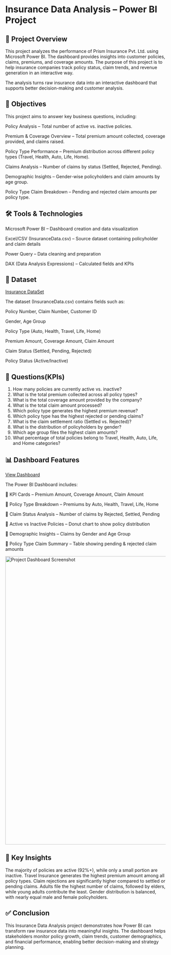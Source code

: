  # Insurance Data Analysis – Power BI Project
 
## 📌 Project Overview

This project analyzes the performance of Prism Insurance Pvt. Ltd. using Microsoft Power BI. The dashboard provides insights into customer policies, claims, premiums, and coverage amounts. The purpose of this project is to help insurance companies track policy status, claim trends, and revenue generation in an interactive way.

The analysis turns raw insurance data into an interactive dashboard that supports better decision-making and customer analysis.

## 🎯 Objectives
This project aims to answer key business questions, including:

Policy Analysis – Total number of active vs. inactive policies.

Premium & Coverage Overview – Total premium amount collected, coverage provided, and claims raised.

Policy Type Performance – Premium distribution across different policy types (Travel, Health, Auto, Life, Home).

Claims Analysis – Number of claims by status (Settled, Rejected, Pending).

Demographic Insights – Gender-wise policyholders and claim amounts by age group.

Policy Type Claim Breakdown – Pending and rejected claim amounts per policy type.

## 🛠️ Tools & Technologies

Microsoft Power BI – Dashboard creation and data visualization

Excel/CSV (InsuranceData.csv) – Source dataset containing policyholder and claim details

Power Query – Data cleaning and preparation

DAX (Data Analysis Expressions) – Calculated fields and KPIs

## 📂 Dataset
<a href="https://github.com/saikarthik2601/Insurance-Data-Analysis/blob/main/InsuranceData.xlsx">Insurance DataSet</a>

The dataset (InsuranceData.csv) contains fields such as:

Policy Number, Claim Number, Customer ID

Gender, Age Group

Policy Type (Auto, Health, Travel, Life, Home)

Premium Amount, Coverage Amount, Claim Amount

Claim Status (Settled, Pending, Rejected)

Policy Status (Active/Inactive)

## 📌 Questions(KPIs)

1. How many policies are currently active vs. inactive?
2. What is the total premium collected across all policy types?
3. What is the total coverage amount provided by the company?
4. What is the total claim amount processed?
5. Which policy type generates the highest premium revenue?
6. Which policy type has the highest rejected or pending claims?
7. What is the claim settlement ratio (Settled vs. Rejected)?
8. What is the distribution of policyholders by gender?
9. Which age group files the highest claim amounts?
10. What percentage of total policies belong to Travel, Health, Auto, Life, and Home categories?

## 📊 Dashboard Features
<a href="https://github.com/saikarthik2601/Insurance-Data-Analysis/blob/main/Project%20Dashboard%20Screenshot.png">View Dashboard</a>

The Power BI Dashboard includes:

📌 KPI Cards – Premium Amount, Coverage Amount, Claim Amount

📌 Policy Type Breakdown – Premiums by Auto, Health, Travel, Life, Home

📌 Claim Status Analysis – Number of claims by Rejected, Settled, Pending

📌 Active vs Inactive Policies – Donut chart to show policy distribution

📌 Demographic Insights – Claims by Gender and Age Group

📌 Policy Type Claim Summary – Table showing pending & rejected claim amounts

<img width="1920" height="906" alt="Project Dashboard Screenshot" src="https://github.com/user-attachments/assets/ffa186cf-29f0-4f20-ab33-9ed5af45c9db" />


## 🚀 Key Insights

The majority of policies are active (92%+), while only a small portion are inactive.
Travel Insurance generates the highest premium amount among all policy types.
Claim rejections are significantly higher compared to settled or pending claims.
Adults file the highest number of claims, followed by elders, while young adults contribute the least.
Gender distribution is balanced, with nearly equal male and female policyholders.

## ✅ Conclusion

This Insurance Data Analysis project demonstrates how Power BI can transform raw insurance data into meaningful insights. The dashboard helps stakeholders monitor policy growth, claim trends, customer demographics, and financial performance, enabling better decision-making and strategy planning.
